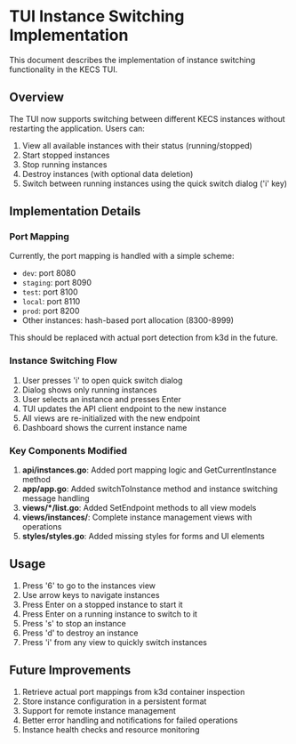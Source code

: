 # TUI Instance Switching Implementation

This document describes the implementation of instance switching functionality in the KECS TUI.

## Overview

The TUI now supports switching between different KECS instances without restarting the application. Users can:

1. View all available instances with their status (running/stopped)
2. Start stopped instances
3. Stop running instances  
4. Destroy instances (with optional data deletion)
5. Switch between running instances using the quick switch dialog ('i' key)

## Implementation Details

### Port Mapping

Currently, the port mapping is handled with a simple scheme:
- `dev`: port 8080
- `staging`: port 8090  
- `test`: port 8100
- `local`: port 8110
- `prod`: port 8200
- Other instances: hash-based port allocation (8300-8999)

This should be replaced with actual port detection from k3d in the future.

### Instance Switching Flow

1. User presses 'i' to open quick switch dialog
2. Dialog shows only running instances
3. User selects an instance and presses Enter
4. TUI updates the API client endpoint to the new instance
5. All views are re-initialized with the new endpoint
6. Dashboard shows the current instance name

### Key Components Modified

1. **api/instances.go**: Added port mapping logic and GetCurrentInstance method
2. **app/app.go**: Added switchToInstance method and instance switching message handling
3. **views/*/list.go**: Added SetEndpoint methods to all view models
4. **views/instances/**: Complete instance management views with operations
5. **styles/styles.go**: Added missing styles for forms and UI elements

## Usage

1. Press '6' to go to the instances view
2. Use arrow keys to navigate instances
3. Press Enter on a stopped instance to start it
4. Press Enter on a running instance to switch to it
5. Press 's' to stop an instance
6. Press 'd' to destroy an instance
7. Press 'i' from any view to quickly switch instances

## Future Improvements

1. Retrieve actual port mappings from k3d container inspection
2. Store instance configuration in a persistent format
3. Support for remote instance management
4. Better error handling and notifications for failed operations
5. Instance health checks and resource monitoring